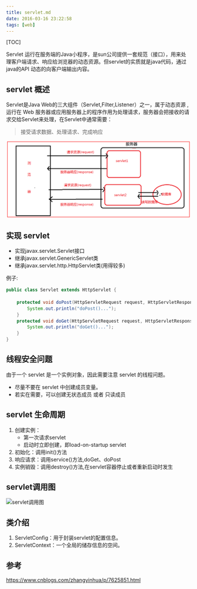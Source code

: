 ```yaml
---
title: servlet.md
date: 2016-03-16 23:22:58
tags: [web]
---
```


[TOC]

Servlet 运行在服务端的Java小程序，是sun公司提供一套规范（接口），用来处理客户端请求、响应给浏览器的动态资源。但servlet的实质就是java代码，通过java的API 动态的向客户端输出内容。

<!--more-->

## servlet 概述

Servlet是Java Web的三大组件（Servlet,Filter,Listener）之一，属于动态资源 ,运行在 Web 服务器或应用服务器上的程序作用为处理请求，服务器会把接收的请求交给Servlet来处理，在Servlet中通常需要：

> 接受请求数据、处理请求、完成响应

![](servlet/请求过程.png)

## 实现 servlet 

- 实现javax.servlet.Servlet接口
- 继承javax.servlet.GenericServlet类
- 继承javax.servlet.http.HttpServlet类(用得较多)

例子:

```java
public class Servlet extends HttpServlet {

    protected void doPost(HttpServletRequest request, HttpServletResponse response) throws ServletException, IOException {
        System.out.println("doPost()...");
    }
    protected void doGet(HttpServletRequest request, HttpServletResponse response) throws ServletException, IOException {
        System.out.println("doGet()...");
    }
}
```

## 线程安全问题

由于一个 servlet 是一个实例对象，因此需要注意 servlet 的线程问题。

- 尽量不要在 servlet 中创建成员变量。
- 若实在需要，可以创建无状态成员 或者 只读成员

## servlet 生命周期

1. 创建实例：
	- 第一次请求servlet
	- 启动时立即创建，即load-on-startup servlet
2. 初始化：调用init()方法
3. 响应请求：调用service()方法,doGet、doPost
5. 实例销毁：调用destroy()方法,在servlet容器停止或者重新启动时发生

## servlet调用图

![servlet调用图](http://7xlgbq.com1.z0.glb.clouddn.com/servlet调用图.jpg "servlet调用图")

## 类介绍

1. ServletConfig：用于封装servlet的配置信息。
2. ServletContext：一个全局的储存信息的空间。

## 参考

https://www.cnblogs.com/zhangyinhua/p/7625851.html